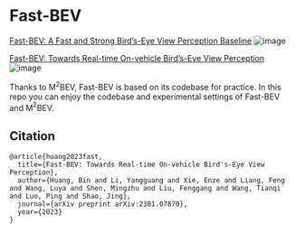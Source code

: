 # Fast-BEV
[Fast-BEV: A Fast and Strong Bird’s-Eye View Perception Baseline]()
![image](https://github.com/Sense-GVT/Fast-BEV/blob/main/fast-bev++.png)

[Fast-BEV: Towards Real-time On-vehicle Bird’s-Eye View Perception](https://arxiv.org/abs/2301.07870)
![image](https://github.com/Sense-GVT/Fast-BEV/blob/main/fast-bev.png)


Thanks to M$^2$BEV, Fast-BEV is based on its codebase for practice. In this repo you can enjoy the codebase and experimental settings of Fast-BEV and M$^2$BEV.



## Citation
```
@article{huang2023fast,
  title={Fast-BEV: Towards Real-time On-vehicle Bird's-Eye View Perception},
  author={Huang, Bin and Li, Yangguang and Xie, Enze and Liang, Feng and Wang, Luya and Shen, Mingzhu and Liu, Fenggang and Wang, Tianqi and Luo, Ping and Shao, Jing},
  journal={arXiv preprint arXiv:2301.07870},
  year={2023}
}


```
